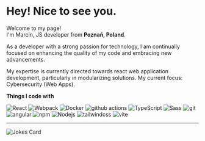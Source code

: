 <h1>Hey! Nice to see you.</h1>

<p>Welcome to my page! </br> I'm Marcin, JS developer from <b>Poznań, Poland</b>.</p>

<p>
As a developer with a strong passion for technology, I am continually focused
on enhancing the quality of my code and embracing new advancements. 
</p>
<p>
My expertise is currently directed towards react web application development,
particularly in modularizing solutions. My current focus: Cybersecurity (Web Apps).
</p>

<b>Things I code with</b>
<p>
  <img alt="React" src="https://img.shields.io/badge/-React-45b8d8?style=flat-square&logo=react&logoColor=white" />
  <img alt="Webpack" src="https://img.shields.io/badge/-Webpack-8DD6F9?style=flat-square&logo=webpack&logoColor=white" /> 
  <img alt="Docker" src="https://img.shields.io/badge/-Docker-46a2f1?style=flat-square&logo=docker&logoColor=white" />
  <img alt="github actions" src="https://img.shields.io/badge/-Github_Actions-2088FF?style=flat-square&logo=github-actions&logoColor=white" />
  <img alt="TypeScript" src="https://img.shields.io/badge/-TypeScript-007ACC?style=flat-square&logo=typescript&logoColor=white" />
  <img alt="Sass" src="https://img.shields.io/badge/-Sass-CC6699?style=flat-square&logo=sass&logoColor=white" />
  <img alt="git" src="https://img.shields.io/badge/-Git-F05032?style=flat-square&logo=git&logoColor=white" />
  <img alt="angular" src="https://img.shields.io/badge/-Angular-DD0031?style=flat-square&logo=angular&logoColor=white" />
  <img alt="npm" src="https://img.shields.io/badge/-NPM-CB3837?style=flat-square&logo=npm&logoColor=white" />
  <img alt="Nodejs" src="https://img.shields.io/badge/-Nodejs-43853d?style=flat-square&logo=Node.js&logoColor=white" />
  <img alt="tailwindcss" src="https://img.shields.io/badge/-Tailwind%20CSS-38B2AC?style=flat-square&logo=tailwind-css&logoColor=white" />
  <img alt="vite" src="https://img.shields.io/badge/Vite-646CFF?style=for-the-badge&logo=Vite&logoColor=white" />
</p>

---

![Jokes Card](https://readme-jokes.vercel.app/api?bgColor=%23222831&textColor=%2306d6a0&aColor=%23007acd&borderColor=%23262c37&qColor=%23f9f9f9)
